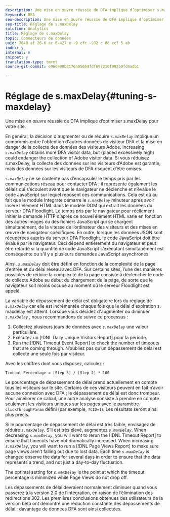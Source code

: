 ```yaml
---
description: Une mise en œuvre réussie de DFA implique d’optimiser s.maxDelay pour votre site.
keywords: DFA
seo-description: Une mise en œuvre réussie de DFA implique d’optimiser s.maxDelay pour votre site.
seo-title: Réglage de s.maxDelay
solution: Analytics
title: Réglage de s.maxDelay
topic: Connecteurs de données
uuid: 7640 af 26-6 ac 6-427 e -9 cfc -932 c 86 ccf 5 ab
index: y
internal: n
snippet: y
translation-type: tm+mt
source-git-commit: e96de98b3176a05654fdf697210f992b0fd4adb1

---
```



# Réglage de s.maxDelay{#tuning-s-maxdelay}

Une mise en œuvre réussie de DFA implique d’optimiser s.maxDelay pour votre site.

En général, la décision d'augmenter ou de réduire *`s.maxDelay`* implique un compromis entre l'obtention d'autres données de visiteur DFA et la mise en danger de la collecte des données des visiteurs Adobe. Increasing *`s.maxDelay`* obtains more DFA visitor data, but (placed excessively high) could endanger the collection of Adobe visitor data. Si vous réduisez s.maxDelay, la collecte des données sur les visiteurs d’Adobe est garantie, mais des données sur les visiteurs de DFA risquent d’être omises.

*`s.maxDelay`* ne se contente pas d’encapsuler le temps pris par les communications réseau pour contacter DFA ; il représente également les délais qui s’écoulent avant que le navigateur ne déclenche et n’évalue le code JavaScript sur lequel reposent ces communications. Cela est dû au fait que le module Integrate démarre le *`s.maxDelay`* minuteur après avoir inséré l'élément HTML dans le modèle DOM qui extrait les données du serveur DFA Floodlight. Le temps pris par le navigateur pour réellement initier la demande HTTP d’après ce nouvel élément HTML varie en fonction des autres images ou des fichiers JavaScript qui se chargent simultanément, de la vitesse de l’ordinateur des visiteurs et des mises en œuvre de navigateur spécifiques. En outre, lorsque les données JSON sont récupérées auprès du serveur DFA Floodlight, le code JavaScript doit être évalué par le navigateur. Ceci dépend entièrement du navigateur et peut être retardé si la quantité de code JavaScript s’exécutant simultanément est conséquente ou s’il y a plusieurs demandes JavaScript asynchrones.

Ainsi, *`s.maxDelay`* doit être défini en fonction de la complexité de la page d’entrée et du délai réseau avec DFA. Sur certains sites, l’une des manières possibles de réduire la complexité de la page consiste à déclencher le code de collecte Adobe au début du chargement de la page, de sorte que le navigateur soit moins occupé au moment où le serveur Floodlight est appelé.

La variable de dépassement de délai est obligatoire lors du réglage de *`s.maxDelay`* car elle est incrémentée chaque fois que le délai d'expiration s. maxdelay est atteint. Lorsque vous décidez d'augmenter ou diminuer *`s.maxDelay`* , nous recommandons de suivre ce processus :

1. Collectez plusieurs jours de données avec *`s.maxDelay`* une valeur particulière.
1. Exécutez un [!DNL Daily Unique Visitors Report] pour la période.
1. Run the [!DNL Timeout Event Report] to check the number of timeouts that are coming through. N’oubliez pas qu’un dépassement de délai est collecté une seule fois par visiteur.

Avec les chiffres dont vous disposez, calculez :

```
Timeout Percentage = [Step 3] / [Step 2] * 100
```

Le pourcentage de dépassement de délai prend actuellement en compte tous les visiteurs sur le site. Certains de ces visiteurs peuvent en fait n’avoir aucune connexion avec DFA ; le dépassement de délai est donc trompeur. Pour améliorer ce calcul, une autre analyse consiste à prendre en compte seulement les visiteurs uniques sur les pages avec le paramètre `clickThroughParam` défini (par exemple, `?CID=1`). Les résultats seront ainsi plus précis.

Si le pourcentage de dépassement de délai est très faible, envisagez de réduire *`s.maxDelay`*. S’il est très élevé, augmentez *`s.maxDelay`*. When decreasing *`s.maxDelay`*, you will want to rerun the [!DNL Timeout Report] to ensure that timeouts have not dramatically increased. When increasing *`s.maxDelay`*, you will want to run a [!DNL Page Views Report] to make sure page views aren’t falling out due to lost data. Each time *`s.maxDelay`* is changed observe the data for several days in order to ensure that the data represents a trend, and not just a day-to-day fluctuation.

The optimal setting for *`s.maxDelay`* is the point at which the timeout percentage is minimized while Page Views do not drop off.

Les dépassements de délai devraient normalement diminuer quand vous passerez à la version 2.0 de l’intégration, en raison de l’élimination des redirections 302. Les premières conclusions obtenues des utilisateurs de la version bêta ont démontré une réduction constante des dépassements de délai ; davantage de données DFA sont ainsi collectées.
